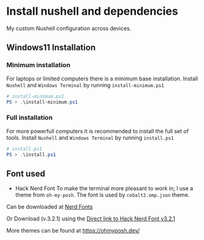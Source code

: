 # Install nushell and dependencies
My custom Nushell configuration across devices.

## Windows11 Installation
### Minimum installation
For laptops or limited computers there is a minimum base installation.
Install `Nushell` and `Windows Terminal` by running `install-minimum.ps1`
```powershell
# install-minimum.ps1
PS > .\install-minimum.ps1
```
### Full installation
For more powerfull computers it is recommended to install the full set of tools.
Install `Nushell` and `Windows Terminal` by running `install.ps1`
```powershell
# install.ps1
PS > .\install.ps1
```
## Font used
* Hack Nerd Font
To make the terminal more pleasant to work in; I use a theme from `oh-my-posh`.
The font is used by `cobalt2.omp.json` theme.

Can be downloaded at [Nerd Fonts](https://www.nerdfonts.com/font-downloads)

Or Download (v.3.2.1) using the 
[Direct link to Hack Nerd Font v3.2.1 ](https://github.com/ryanoasis/nerd-fonts/releases/download/v3.2.1/Hack.zip)

More themes can be found at https://ohmyposh.dev/

